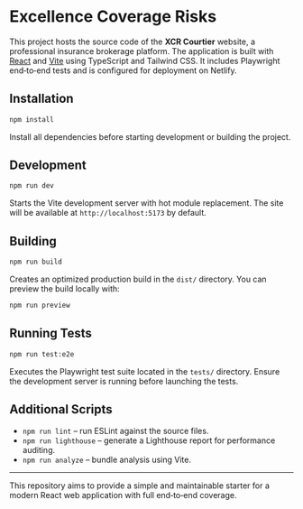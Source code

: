 # Excellence Coverage Risks

This project hosts the source code of the **XCR Courtier** website, a professional insurance brokerage platform. The application is built with [React](https://react.dev/) and [Vite](https://vitejs.dev/) using TypeScript and Tailwind CSS. It includes Playwright end‑to‑end tests and is configured for deployment on Netlify.

## Installation

```bash
npm install
```

Install all dependencies before starting development or building the project.

## Development

```bash
npm run dev
```

Starts the Vite development server with hot module replacement. The site will be available at `http://localhost:5173` by default.

## Building

```bash
npm run build
```

Creates an optimized production build in the `dist/` directory. You can preview the build locally with:

```bash
npm run preview
```

## Running Tests

```bash
npm run test:e2e
```

Executes the Playwright test suite located in the `tests/` directory. Ensure the development server is running before launching the tests.

## Additional Scripts

- `npm run lint` – run ESLint against the source files.
- `npm run lighthouse` – generate a Lighthouse report for performance auditing.
- `npm run analyze` – bundle analysis using Vite.

---

This repository aims to provide a simple and maintainable starter for a modern React web application with full end‑to‑end coverage.

